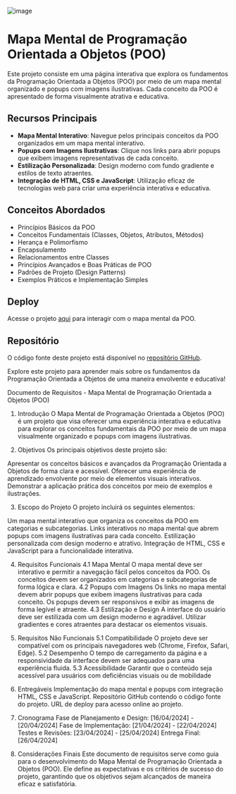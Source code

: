 ![image](https://github.com/DVALENASCIMENTO/roadmap_poo/assets/105137007/909e8af9-9fa2-466f-857d-d57fd2d887a0)

# Mapa Mental de Programação Orientada a Objetos (POO)

Este projeto consiste em uma página interativa que explora os fundamentos da Programação Orientada a Objetos (POO) por meio de um mapa mental organizado e popups com imagens ilustrativas. Cada conceito da POO é apresentado de forma visualmente atrativa e educativa.

## Recursos Principais

- **Mapa Mental Interativo**: Navegue pelos principais conceitos da POO organizados em um mapa mental interativo.
- **Popups com Imagens Ilustrativas**: Clique nos links para abrir popups que exibem imagens representativas de cada conceito.
- **Estilização Personalizada**: Design moderno com fundo gradiente e estilos de texto atraentes.
- **Integração de HTML, CSS e JavaScript**: Utilização eficaz de tecnologias web para criar uma experiência interativa e educativa.

## Conceitos Abordados

- Princípios Básicos da POO
- Conceitos Fundamentais (Classes, Objetos, Atributos, Métodos)
- Herança e Polimorfismo
- Encapsulamento
- Relacionamentos entre Classes
- Princípios Avançados e Boas Práticas de POO
- Padrões de Projeto (Design Patterns)
- Exemplos Práticos e Implementação Simples

## Deploy

Acesse o projeto [aqui](https://dvalenascimento.github.io/roadmap_poo/) para interagir com o mapa mental da POO.

## Repositório

O código fonte deste projeto está disponível no [repositório GitHub](https://github.com/DVALENASCIMENTO/roadmap_poo).

Explore este projeto para aprender mais sobre os fundamentos da Programação Orientada a Objetos de uma maneira envolvente e educativa!

Documento de Requisitos - Mapa Mental de Programação Orientada a Objetos (POO)

1. Introdução
O Mapa Mental de Programação Orientada a Objetos (POO) é um projeto que visa oferecer uma experiência interativa e educativa para explorar os conceitos fundamentais da POO por meio de um mapa visualmente organizado e popups com imagens ilustrativas.

2. Objetivos
Os principais objetivos deste projeto são:

Apresentar os conceitos básicos e avançados da Programação Orientada a Objetos de forma clara e acessível.
Oferecer uma experiência de aprendizado envolvente por meio de elementos visuais interativos.
Demonstrar a aplicação prática dos conceitos por meio de exemplos e ilustrações.

3. Escopo do Projeto
O projeto incluirá os seguintes elementos:

Um mapa mental interativo que organiza os conceitos da POO em categorias e subcategorias.
Links interativos no mapa mental que abrem popups com imagens ilustrativas para cada conceito.
Estilização personalizada com design moderno e atrativo.
Integração de HTML, CSS e JavaScript para a funcionalidade interativa.

4. Requisitos Funcionais
4.1 Mapa Mental
O mapa mental deve ser interativo e permitir a navegação fácil pelos conceitos da POO.
Os conceitos devem ser organizados em categorias e subcategorias de forma lógica e clara.
4.2 Popups com Imagens
Os links no mapa mental devem abrir popups que exibem imagens ilustrativas para cada conceito.
Os popups devem ser responsivos e exibir as imagens de forma legível e atraente.
4.3 Estilização e Design
A interface do usuário deve ser estilizada com um design moderno e agradável.
Utilizar gradientes e cores atraentes para destacar os elementos visuais.

6. Requisitos Não Funcionais
5.1 Compatibilidade
O projeto deve ser compatível com os principais navegadores web (Chrome, Firefox, Safari, Edge).
5.2 Desempenho
O tempo de carregamento da página e a responsividade da interface devem ser adequados para uma experiência fluida.
5.3 Acessibilidade
Garantir que o conteúdo seja acessível para usuários com deficiências visuais ou de mobilidade

7. Entregáveis
Implementação do mapa mental e popups com integração HTML, CSS e JavaScript.
Repositório GitHub contendo o código fonte do projeto.
URL de deploy para acesso online ao projeto.

9. Cronograma
Fase de Planejamento e Design: [16/04/2024] - [20/04/2024]
Fase de Implementação: [21/04/2024] - [22/04/2024]
Testes e Revisões: [23/04/2024] - [25/04/2024]
Entrega Final: [26/04/2024]
10. Considerações Finais
Este documento de requisitos serve como guia para o desenvolvimento do Mapa Mental de Programação Orientada a Objetos (POO). Ele define as expectativas e os critérios de sucesso do projeto, garantindo que os objetivos sejam alcançados de maneira eficaz e satisfatória.
